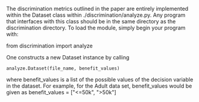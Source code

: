 The discrimination metrics outlined in the paper are entirely implemented within the Dataset class within ./discrimination/analyze.py. Any program that interfaces with this class should be in the same directory as the discrimination directory. To load the module, simply begin your program with: 

from discrimination import analyze

One constructs a new Dataset instance by calling

    analyze.Dataset(file_name, benefit_values)
    
where benefit_values is a list of the possible values of the decision variable in the dataset. For example, for the Adult data set, benefit_values would be given as benefit_values = ["<=50k", ">50k"]
